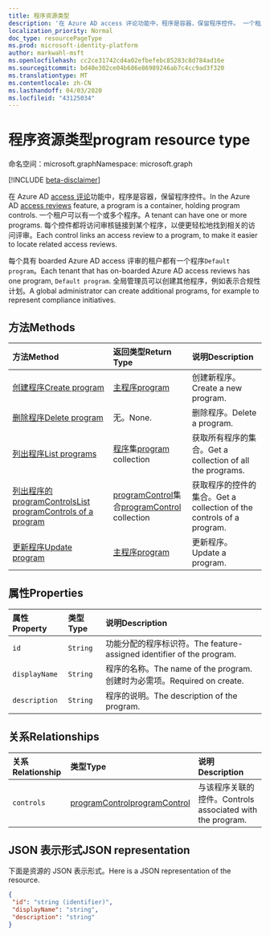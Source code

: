 ```yaml
---
title: 程序资源类型
description: '在 Azure AD access 评论功能中，程序是容器，保留程序控件。 一个租户可以有一个或多个程序。  每个控件都将访问审核链接到某个程序，以便更轻松地找到相关的访问评审。  '
localization_priority: Normal
doc_type: resourcePageType
ms.prod: microsoft-identity-platform
author: markwahl-msft
ms.openlocfilehash: cc2ce31742cd4a02efbefebc85283c8d784ad16e
ms.sourcegitcommit: bd40e302ce04b686e86989246ab7c4cc9ad3f320
ms.translationtype: MT
ms.contentlocale: zh-CN
ms.lasthandoff: 04/03/2020
ms.locfileid: "43125034"
---
```

# <a name="program-resource-type"></a><span data-ttu-id="80f4d-105">程序资源类型</span><span class="sxs-lookup"><span data-stu-id="80f4d-105">program resource type</span></span>

<span data-ttu-id="80f4d-106">命名空间：microsoft.graph</span><span class="sxs-lookup"><span data-stu-id="80f4d-106">Namespace: microsoft.graph</span></span>

[!INCLUDE [beta-disclaimer](../../includes/beta-disclaimer.md)]

<span data-ttu-id="80f4d-107">在 Azure AD [access 评论](accessreviews-root.md)功能中，程序是容器，保留程序控件。</span><span class="sxs-lookup"><span data-stu-id="80f4d-107">In the Azure AD [access reviews](accessreviews-root.md) feature, a program is a container, holding program controls.</span></span> <span data-ttu-id="80f4d-108">一个租户可以有一个或多个程序。</span><span class="sxs-lookup"><span data-stu-id="80f4d-108">A tenant can have one or more programs.</span></span>  <span data-ttu-id="80f4d-109">每个控件都将访问审核链接到某个程序，以便更轻松地找到相关的访问评审。</span><span class="sxs-lookup"><span data-stu-id="80f4d-109">Each control links an access review to a program, to make it easier to locate related access reviews.</span></span>  

<span data-ttu-id="80f4d-110">每个具有 boarded Azure AD access 评审的租户都有一个程序`Default program`。</span><span class="sxs-lookup"><span data-stu-id="80f4d-110">Each tenant that has on-boarded Azure AD access reviews has one program, `Default program`.</span></span>  <span data-ttu-id="80f4d-111">全局管理员可以创建其他程序，例如表示合规性计划。</span><span class="sxs-lookup"><span data-stu-id="80f4d-111">A global administrator can create additional programs, for example to represent compliance initiatives.</span></span> 


## <a name="methods"></a><span data-ttu-id="80f4d-112">方法</span><span class="sxs-lookup"><span data-stu-id="80f4d-112">Methods</span></span>

| <span data-ttu-id="80f4d-113">方法</span><span class="sxs-lookup"><span data-stu-id="80f4d-113">Method</span></span>           | <span data-ttu-id="80f4d-114">返回类型</span><span class="sxs-lookup"><span data-stu-id="80f4d-114">Return Type</span></span>    |<span data-ttu-id="80f4d-115">说明</span><span class="sxs-lookup"><span data-stu-id="80f4d-115">Description</span></span>|
|:---------------|:--------|:----------|
|[<span data-ttu-id="80f4d-116">创建程序</span><span class="sxs-lookup"><span data-stu-id="80f4d-116">Create program</span></span>](../api/program-create.md) |   [<span data-ttu-id="80f4d-117">主程序</span><span class="sxs-lookup"><span data-stu-id="80f4d-117">program</span></span>](program.md)   |   <span data-ttu-id="80f4d-118">创建新程序。</span><span class="sxs-lookup"><span data-stu-id="80f4d-118">Create a new program.</span></span>|
|[<span data-ttu-id="80f4d-119">删除程序</span><span class="sxs-lookup"><span data-stu-id="80f4d-119">Delete program</span></span>](../api/program-delete.md) |   <span data-ttu-id="80f4d-120">无。</span><span class="sxs-lookup"><span data-stu-id="80f4d-120">None.</span></span>   |   <span data-ttu-id="80f4d-121">删除程序。</span><span class="sxs-lookup"><span data-stu-id="80f4d-121">Delete a program.</span></span>|
|[<span data-ttu-id="80f4d-122">列出程序</span><span class="sxs-lookup"><span data-stu-id="80f4d-122">List programs</span></span>](../api/program-list.md) |  <span data-ttu-id="80f4d-123">[程序](program.md)集</span><span class="sxs-lookup"><span data-stu-id="80f4d-123">[program](program.md) collection</span></span>|   <span data-ttu-id="80f4d-124">获取所有程序的集合。</span><span class="sxs-lookup"><span data-stu-id="80f4d-124">Get a collection of all the programs.</span></span>|
|[<span data-ttu-id="80f4d-125">列出程序的 programControls</span><span class="sxs-lookup"><span data-stu-id="80f4d-125">List programControls of a program</span></span>](../api/program-listcontrols.md) |      <span data-ttu-id="80f4d-126">[programControl](programcontrol.md)集合</span><span class="sxs-lookup"><span data-stu-id="80f4d-126">[programControl](programcontrol.md) collection</span></span>| <span data-ttu-id="80f4d-127">获取程序的控件的集合。</span><span class="sxs-lookup"><span data-stu-id="80f4d-127">Get a collection of the controls of a program.</span></span>|
|[<span data-ttu-id="80f4d-128">更新程序</span><span class="sxs-lookup"><span data-stu-id="80f4d-128">Update program</span></span>](../api/program-update.md) |   [<span data-ttu-id="80f4d-129">主程序</span><span class="sxs-lookup"><span data-stu-id="80f4d-129">program</span></span>](program.md)|  <span data-ttu-id="80f4d-130">更新程序。</span><span class="sxs-lookup"><span data-stu-id="80f4d-130">Update a program.</span></span>|

## <a name="properties"></a><span data-ttu-id="80f4d-131">属性</span><span class="sxs-lookup"><span data-stu-id="80f4d-131">Properties</span></span>
| <span data-ttu-id="80f4d-132">属性</span><span class="sxs-lookup"><span data-stu-id="80f4d-132">Property</span></span>     | <span data-ttu-id="80f4d-133">类型</span><span class="sxs-lookup"><span data-stu-id="80f4d-133">Type</span></span>   |<span data-ttu-id="80f4d-134">说明</span><span class="sxs-lookup"><span data-stu-id="80f4d-134">Description</span></span>|
|:---------------|:--------|:----------|
| `id`                        |`String`                              |  <span data-ttu-id="80f4d-135">功能分配的程序标识符。</span><span class="sxs-lookup"><span data-stu-id="80f4d-135">The feature-assigned identifier of the program.</span></span>                    |
| `displayName`               |`String`                              |  <span data-ttu-id="80f4d-136">程序的名称。</span><span class="sxs-lookup"><span data-stu-id="80f4d-136">The name of the program.</span></span>  <span data-ttu-id="80f4d-137">创建时为必需项。</span><span class="sxs-lookup"><span data-stu-id="80f4d-137">Required on create.</span></span>                  |
| `description`               |`String`                              |  <span data-ttu-id="80f4d-138">程序的说明。</span><span class="sxs-lookup"><span data-stu-id="80f4d-138">The description of the program.</span></span>           |

## <a name="relationships"></a><span data-ttu-id="80f4d-139">关系</span><span class="sxs-lookup"><span data-stu-id="80f4d-139">Relationships</span></span>
| <span data-ttu-id="80f4d-140">关系</span><span class="sxs-lookup"><span data-stu-id="80f4d-140">Relationship</span></span> | <span data-ttu-id="80f4d-141">类型</span><span class="sxs-lookup"><span data-stu-id="80f4d-141">Type</span></span>   |<span data-ttu-id="80f4d-142">说明</span><span class="sxs-lookup"><span data-stu-id="80f4d-142">Description</span></span>|
|:---------------|:--------|:----------|
| `controls`                  |[<span data-ttu-id="80f4d-143">programControl</span><span class="sxs-lookup"><span data-stu-id="80f4d-143">programControl</span></span>](programcontrol.md) | <span data-ttu-id="80f4d-144">与该程序关联的控件。</span><span class="sxs-lookup"><span data-stu-id="80f4d-144">Controls associated with the program.</span></span> |

## <a name="json-representation"></a><span data-ttu-id="80f4d-145">JSON 表示形式</span><span class="sxs-lookup"><span data-stu-id="80f4d-145">JSON representation</span></span>

<span data-ttu-id="80f4d-146">下面是资源的 JSON 表示形式。</span><span class="sxs-lookup"><span data-stu-id="80f4d-146">Here is a JSON representation of the resource.</span></span>

<!-- {
  "blockType": "resource",
  "optionalProperties": [

  ],
  "keyProperty": "id",
  "@odata.type": "microsoft.graph.program"
}-->

```json
{
 "id": "string (identifier)",
 "displayName": "string",
 "description": "string"
}

```

<!--
{
  "type": "#page.annotation",
  "description": "program resource",
  "keywords": "",
  "section": "documentation",
  "tocPath": "",
  "suppressions": []
}
-->
